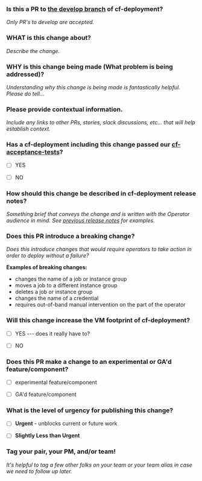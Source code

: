 ### Is this a PR to [the develop branch](https://github.com/cloudfoundry/cf-deployment/tree/develop) of cf-deployment?

_Only PR's to develop are accepted._

### WHAT is this change about?

_Describe the change._

### WHY is this change being made (What problem is being addressed)?

_Understanding why this change is being made is fantastically helpful. Please do tell..._

### Please provide contextual information.

_Include any links to other PRs, stories, slack discussions, etc... that will help establish context._



### Has a cf-deployment including this change passed our [cf-acceptance-tests](https://github.com/cloudfoundry/cf-acceptance-tests)?

- [ ] YES 
- [ ] NO



### How should this change be described in cf-deployment release notes?

_Something brief that conveys the change and is written with the Operator audience in mind. 
See [previous release notes](https://github.com/cloudfoundry/cf-deployment/releases) for examples._



### Does this PR introduce a breaking change? 

_Does this introduce changes that would require operators to take action in order to deploy without a failure?_

**Examples of breaking changes:**
- changes the name of a job or instance group
- moves a job to a different instance group
- deletes a job or instance group
- changes the name of a credential
- requires out-of-band manual intervention on the part of the operator



### Will this change increase the VM footprint of cf-deployment?

- [ ] YES --- does it really have to?
- [ ] NO



### Does this PR make a change to an experimental or GA'd feature/component?

- [ ] experimental feature/component
- [ ] GA'd feature/component



### What is the level of urgency for publishing this change?

- [ ] **Urgent** - unblocks current or future work
- [ ] **Slightly Less than Urgent**



### Tag your pair, your PM, and/or team!
_It's helpful to tag a few other folks on your team or your team alias in case we need to follow up later._
